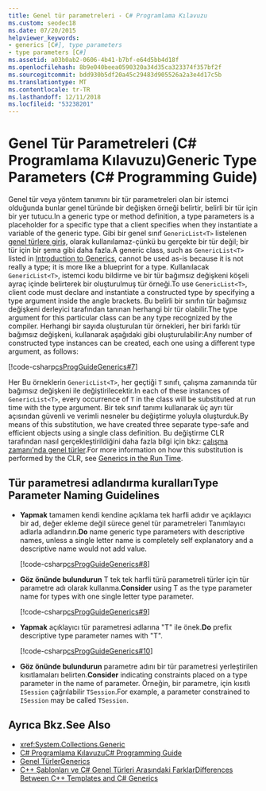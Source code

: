 ```yaml
---
title: Genel tür parametreleri - C# Programlama Kılavuzu
ms.custom: seodec18
ms.date: 07/20/2015
helpviewer_keywords:
- generics [C#], type parameters
- type parameters [C#]
ms.assetid: a03b0ab2-0606-4b41-b7bf-e64d5bb4d18f
ms.openlocfilehash: 8b9e040beea0590320a34d35ca323374f357bf2f
ms.sourcegitcommit: bdd930b5df20a45c29483d905526a2a3e4d17c5b
ms.translationtype: MT
ms.contentlocale: tr-TR
ms.lasthandoff: 12/11/2018
ms.locfileid: "53238201"
---
```

# <a name="generic-type-parameters-c-programming-guide"></a><span data-ttu-id="1104c-102">Genel Tür Parametreleri (C# Programlama Kılavuzu)</span><span class="sxs-lookup"><span data-stu-id="1104c-102">Generic Type Parameters (C# Programming Guide)</span></span>
<span data-ttu-id="1104c-103">Genel tür veya yöntem tanımını bir tür parametreleri olan bir istemci olduğunda bunlar genel türünde bir değişken örneği belirtir, belirli bir tür için bir yer tutucu.</span><span class="sxs-lookup"><span data-stu-id="1104c-103">In a generic type or method definition, a type parameters is a placeholder for a specific type that a client specifies when they instantiate a variable of the generic type.</span></span> <span data-ttu-id="1104c-104">Gibi bir genel sınıf `GenericList<T>` listelenen [genel türlere giriş](../../../csharp/programming-guide/generics/introduction-to-generics.md), olarak kullanılamaz-çünkü bu gerçekte bir tür değil; bir tür için bir şema gibi daha fazla.</span><span class="sxs-lookup"><span data-stu-id="1104c-104">A generic class, such as `GenericList<T>` listed in [Introduction to Generics](../../../csharp/programming-guide/generics/introduction-to-generics.md), cannot be used as-is because it is not really a type; it is more like a blueprint for a type.</span></span> <span data-ttu-id="1104c-105">Kullanılacak `GenericList<T>`, istemci kodu bildirme ve bir tür bağımsız değişkeni köşeli ayraç içinde belirterek bir oluşturulmuş tür örneği.</span><span class="sxs-lookup"><span data-stu-id="1104c-105">To use `GenericList<T>`, client code must declare and instantiate a constructed type by specifying a type argument inside the angle brackets.</span></span> <span data-ttu-id="1104c-106">Bu belirli bir sınıfın tür bağımsız değişkeni derleyici tarafından tanınan herhangi bir tür olabilir.</span><span class="sxs-lookup"><span data-stu-id="1104c-106">The type argument for this particular class can be any type recognized by the compiler.</span></span> <span data-ttu-id="1104c-107">Herhangi bir sayıda oluşturulan tür örnekleri, her biri farklı tür bağımsız değişkeni, kullanarak aşağıdaki gibi oluşturulabilir:</span><span class="sxs-lookup"><span data-stu-id="1104c-107">Any number of constructed type instances can be created, each one using a different type argument, as follows:</span></span>  
  
 [!code-csharp[csProgGuideGenerics#7](../../../csharp/programming-guide/generics/codesnippet/CSharp/generic-type-parameters_1.cs)]  
  
 <span data-ttu-id="1104c-108">Her Bu örneklerin `GenericList<T>`, her geçtiği `T` sınıfı, çalışma zamanında tür bağımsız değişkeni ile değiştirilecektir.</span><span class="sxs-lookup"><span data-stu-id="1104c-108">In each of these instances of `GenericList<T>`, every occurrence of `T` in the class will be substituted at run time with the type argument.</span></span> <span data-ttu-id="1104c-109">Bir tek sınıf tanımı kullanarak üç ayrı tür açısından güvenli ve verimli nesneler bu değiştirme yoluyla oluşturduk.</span><span class="sxs-lookup"><span data-stu-id="1104c-109">By means of this substitution, we have created three separate type-safe and efficient objects using a single class definition.</span></span> <span data-ttu-id="1104c-110">Bu değiştirme CLR tarafından nasıl gerçekleştirildiğini daha fazla bilgi için bkz: [çalışma zamanı'nda genel türler](../../../csharp/programming-guide/generics/generics-in-the-run-time.md).</span><span class="sxs-lookup"><span data-stu-id="1104c-110">For more information on how this substitution is performed by the CLR, see [Generics in the Run Time](../../../csharp/programming-guide/generics/generics-in-the-run-time.md).</span></span>  
  
## <a name="type-parameter-naming-guidelines"></a><span data-ttu-id="1104c-111">Tür parametresi adlandırma kuralları</span><span class="sxs-lookup"><span data-stu-id="1104c-111">Type Parameter Naming Guidelines</span></span>  
  
-   <span data-ttu-id="1104c-112">**Yapmak** tamamen kendi kendine açıklama tek harfli adıdır ve açıklayıcı bir ad, değer ekleme değil sürece genel tür parametreleri Tanımlayıcı adlarla adlandırın.</span><span class="sxs-lookup"><span data-stu-id="1104c-112">**Do** name generic type parameters with descriptive names, unless a single letter name is completely self explanatory and a descriptive name would not add value.</span></span>  
  
     [!code-csharp[csProgGuideGenerics#8](../../../csharp/programming-guide/generics/codesnippet/CSharp/generic-type-parameters_2.cs)]  
  
-   <span data-ttu-id="1104c-113">**Göz önünde bulundurun** T tek tek harfli türü parametreli türler için tür parametre adı olarak kullanma.</span><span class="sxs-lookup"><span data-stu-id="1104c-113">**Consider** using T as the type parameter name for types with one single letter type parameter.</span></span>  
  
     [!code-csharp[csProgGuideGenerics#9](../../../csharp/programming-guide/generics/codesnippet/CSharp/generic-type-parameters_3.cs)]  
  
-   <span data-ttu-id="1104c-114">**Yapmak** açıklayıcı tür parametresi adlarına "T" ile önek.</span><span class="sxs-lookup"><span data-stu-id="1104c-114">**Do** prefix descriptive type parameter names with "T".</span></span>  
  
     [!code-csharp[csProgGuideGenerics#10](../../../csharp/programming-guide/generics/codesnippet/CSharp/generic-type-parameters_4.cs)]  
  
-   <span data-ttu-id="1104c-115">**Göz önünde bulundurun** parametre adını bir tür parametresi yerleştirilen kısıtlamaları belirten.</span><span class="sxs-lookup"><span data-stu-id="1104c-115">**Consider** indicating constraints placed on a type parameter in the name of parameter.</span></span> <span data-ttu-id="1104c-116">Örneğin, bir parametre, için kısıtlı `ISession` çağrılabilir `TSession`.</span><span class="sxs-lookup"><span data-stu-id="1104c-116">For example, a parameter constrained to `ISession` may be called `TSession`.</span></span>  
  
## <a name="see-also"></a><span data-ttu-id="1104c-117">Ayrıca Bkz.</span><span class="sxs-lookup"><span data-stu-id="1104c-117">See Also</span></span>

- <xref:System.Collections.Generic>  
- [<span data-ttu-id="1104c-118">C# Programlama Kılavuzu</span><span class="sxs-lookup"><span data-stu-id="1104c-118">C# Programming Guide</span></span>](../../../csharp/programming-guide/index.md)  
- [<span data-ttu-id="1104c-119">Genel Türler</span><span class="sxs-lookup"><span data-stu-id="1104c-119">Generics</span></span>](../../../csharp/programming-guide/generics/index.md)  
- [<span data-ttu-id="1104c-120">C++ Şablonları ve C# Genel Türleri Arasındaki Farklar</span><span class="sxs-lookup"><span data-stu-id="1104c-120">Differences Between C++ Templates and C# Generics</span></span>](../../../csharp/programming-guide/generics/differences-between-cpp-templates-and-csharp-generics.md)
